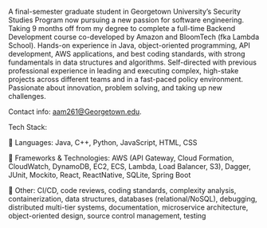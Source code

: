A final-semester graduate student in Georgetown University’s Security Studies Program now pursuing a new passion for software engineering. Taking 9 months off from my degree to complete a full-time Backend Development course co-developed by Amazon and BloomTech (fka Lambda School). Hands-on experience in Java, object-oriented programming, API development, AWS applications, and best coding standards, with strong fundamentals in data structures and algorithms. Self-directed with previous professional experience in leading and executing complex, high-stake projects across different teams and in a fast-paced policy environment. Passionate about innovation, problem solving, and taking up new challenges.

Contact info: aam261@Georgetown.edu.


Tech Stack:

📌 Languages: Java, C++, Python, JavaScript, HTML, CSS

📌 Frameworks & Technologies: AWS (API Gateway, Cloud Formation, CloudWatch, DynamoDB, EC2, ECS, Lambda, Load Balancer, S3), Dagger, JUnit, Mockito, React, ReactNative, SQLite, Spring Boot

📌 Other: CI/CD, code reviews, coding standards, complexity analysis, containerization, data structures, databases (relational/NoSQL), debugging, distributed multi-tier systems, documentation, microservice architecture, object-oriented design, source control management, testing

